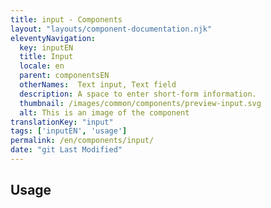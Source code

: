 ```yaml
---
title: input - Components
layout: "layouts/component-documentation.njk"
eleventyNavigation:
  key: inputEN
  title: Input
  locale: en
  parent: componentsEN
  otherNames:  Text input, Text field
  description: A space to enter short-form information.
  thumbnail: /images/common/components/preview-input.svg
  alt: This is an image of the component
translationKey: "input"
tags: ['inputEN', 'usage']
permalink: /en/components/input/
date: "git Last Modified"
---
```


## Usage